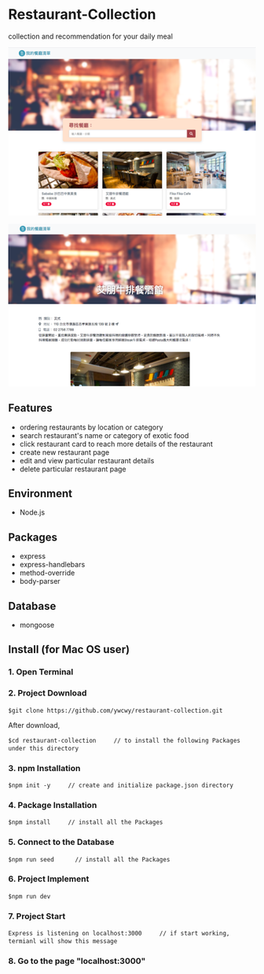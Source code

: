 # Restaurant-Collection
collection and recommendation for your daily meal

![Image](https://raw.githubusercontent.com/ywcwy/restaurant-collection/master/restaurant%20collection.png)

![Image](https://raw.githubusercontent.com/ywcwy/restaurant-collection/master/restaurant%20info.png)

## Features
* ordering restaurants by location or category
* search restaurant's name or category of exotic food
* click restaurant card to reach more details of the restaurant
* create new restaurant page
* edit and view particular restaurant details
* delete particular restaurant page 

## Environment
* Node.js

## Packages
* express
* express-handlebars
* method-override
* body-parser

## Database
* mongoose 

## Install (for Mac OS user)
### 1. Open Terminal

### 2. Project Download
```
$git clone https://github.com/ywcwy/restaurant-collection.git
```
After download, 
```
$cd restaurant-collection     // to install the following Packages under this directory
```
### 3. npm Installation
```
$npm init -y     // create and initialize package.json directory
```
### 4. Package Installation
```
$npm install     // install all the Packages
```
### 5. Connect to the Database
```
$npm run seed      // install all the Packages
```

### 6. Project Implement
```
$npm run dev   
```
### 7. Project Start 
```
Express is listening on localhost:3000     // if start working, termianl will show this message
```
### 8. Go to the page "localhost:3000"
